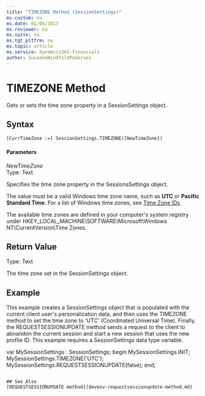 ```yaml
---
title: "TIMEZONE Method (SessionSettings)"
ms.custom: na
ms.date: 01/06/2017
ms.reviewer: na
ms.suite: na
ms.tgt_pltfrm: na
ms.topic: article
ms.service: dynamics365-financials
author: SusanneWindfeldPedersen
---
```


 

# TIMEZONE Method
Gets or sets the time zone property in a SessionSettings object.  

## Syntax  

```  
[CurrTimeZone :=] SessionSettings.TIMEZONE([NewTimeZone])  
```  

#### Parameters  
*NewTimeZone*  
Type: Text  

Specifies the time zone property in the SessionsSettings object.

The value must be a valid Windows time zone name, such as **UTC** or **Pacific Standard Time**. For a list of Windows time zones, see [Time Zone IDs](https://msdn.microsoft.com/en-us/library/gg154758.aspx).

The available time zones are defined in your computer's system registry under HKEY_LOCAL_MACHINE\SOFTWARE\Microsoft\Windows NT\CurrentVersion\Time Zones.

## Return Value  
Type: Text  

The time zone set in the SessionSettings object.

## Example
This example creates a SessionSettings object that is populated with the current client user's personalization data, and then uses the TIMEZONE method to set the time zone to 'UTC' (Coordinated Universal Time). Finally, the REQUESTSESSIONUPDATE method sends a request to the client to abnandon the current session and start a new session that uses the new profile ID. This example requires a SessionSettings data type variable.

var
  MySessionSettings : SessionSettings;
  begin
    MySessionSettings.INIT;
    MySessionSettings.TIMEZONE('UTC');
    MySessionSettings.REQUESTSESSIONUPDATE(false);
  end;  
```  

## See Also  
[REQUESTSESSIONUPDATE method](devenv-requestsessionupdate-method.md)  
